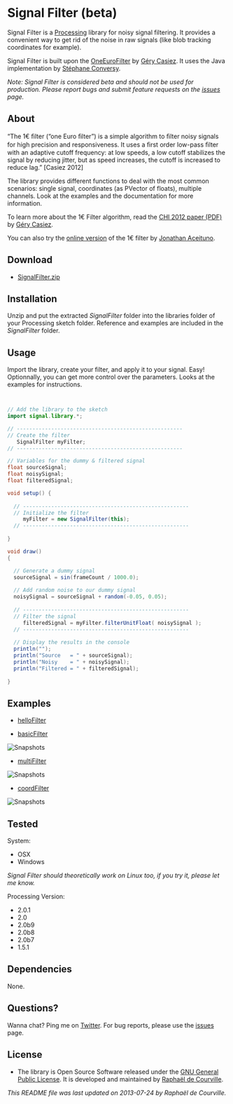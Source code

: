 # Signal Filter (beta)

Signal Filter is a [Processing](http://processing.org/) library for noisy signal filtering. It provides a convenient way to get rid of the noise in raw signals (like blob tracking coordinates for example).

Signal Filter is built upon the [OneEuroFilter](http://www.lifl.fr/~casiez/1euro/) by [Géry Casiez](http://www.lifl.fr/~casiez). It uses the Java implementation by [Stéphane Conversy](http://lii-enac.fr/~conversy/).

*Note: Signal Filter is considered beta and should not be used for production. Please report bugs and submit feature requests on the [issues](https://github.com/SableRaf/SignalFilter/issues) page.*


## About

“The 1€ ﬁlter (“one Euro ﬁlter”) is a simple algorithm to ﬁlter noisy signals for high precision and responsiveness. It uses a ﬁrst order low-pass ﬁlter with an adaptive cutoff frequency: at low speeds, a low cutoff stabilizes the signal by reducing jitter, but as speed increases, the cutoff is increased to reduce lag.” [Casiez 2012]

The library provides different functions to deal with the most common scenarios: single signal, coordinates (as PVector of floats), multiple channels. Look at the examples and the documentation for more information.

To learn more about the 1€ Filter algorithm, read the [CHI 2012 paper (PDF)](http://www.lifl.fr/~casiez/publications/CHI2012-casiez.pdf) by [Géry Casiez](http://www.lifl.fr/~casiez). 

You can also try the [online version](http://oin.name/1eurofilter/) of the 1€ filter by [Jonathan Aceituno](http://p.oin.name/).

## Download

* [SignalFilter.zip](http://s176381904.onlinehome.fr/processing/SignalFilter/download/SignalFilter.zip)

## Installation

Unzip and put the extracted *SignalFilter* folder into the libraries folder of your Processing sketch folder. Reference and examples are included in the *SignalFilter* folder.

## Usage

Import the library, create your filter, and apply it to your signal. Easy! Optionnally, you can get more control over the parameters. Looks at the examples for instructions.

```java


// Add the library to the sketch
import signal.library.*;

// -----------------------------------------------------
// Create the filter
   SignalFilter myFilter;
// -----------------------------------------------------

// Variables for the dummy & filtered signal
float sourceSignal;
float noisySignal;
float filteredSignal;

void setup() {
  
  // -----------------------------------------------------
  // Initialize the filter
     myFilter = new SignalFilter(this);
  // -----------------------------------------------------
  
}

void draw()
{

  // Generate a dummy signal
  sourceSignal = sin(frameCount / 1000.0);
  
  // Add random noise to our dummy signal
  noisySignal = sourceSignal + random(-0.05, 0.05);
  
  // -----------------------------------------------------
  // Filter the signal
     filteredSignal = myFilter.filterUnitFloat( noisySignal );
  // -----------------------------------------------------
  
  // Display the results in the console
  println("");
  println("Source   = " + sourceSignal);
  println("Noisy    = " + noisySignal);
  println("Filtered = " + filteredSignal);
  
}

```


## Examples

* [helloFilter](https://github.com/SableRaf/signalfilter/tree/master/SignalFilter/examples/helloFilter/helloFilter.pde)

* [basicFilter](https://github.com/SableRaf/signalfilter/tree/master/SignalFilter/examples/basicFilter/basicFilter.pde)

![Snapshots](https://raw.github.com/SableRaf/signalfilter/master/ressources/basicFilter.jpg)

* [multiFilter](https://github.com/SableRaf/signalfilter/tree/master/SignalFilter/examples/multiFilter/multiFilter.pde)

![Snapshots](https://raw.github.com/SableRaf/signalfilter/master/ressources/multiFilter.jpg)

* [coordFilter](https://github.com/SableRaf/signalfilter/tree/master/SignalFilter/examples/coordFilter/coordFilter.pde)

![Snapshots](https://raw.github.com/SableRaf/signalfilter/master/ressources/coordFilter.jpg)



## Tested

System: 

* OSX 
* Windows

*Signal Filter should theoretically work on Linux too, if you try it, please let me know.*

Processing Version: 

* 2.0.1
* 2.0
* 2.0b9
* 2.0b8
* 2.0b7
* 1.5.1


## Dependencies

None.


## Questions?

Wanna chat? Ping me on [Twitter](https://twitter.com/sableRaph). For bug reports, please use the [issues](https://github.com/SableRaf/SignalFilter/issues) page.


## License

* The library is Open Source Software released under the [GNU General Public License](http://www.gnu.org/licenses/gpl.html). It is developed and maintained by [Raphaël de Courville](https://vimeo.com/sableraf/).

*This README file was last updated on 2013-07-24 by Raphaël de Courville.*